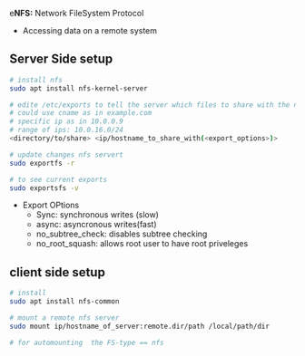 e**NFS:** Network FileSystem Protocol 
- Accessing data on a remote system
## Server Side setup  
```bash 
# install nfs 
sudo apt install nfs-kernel-server

# edite /etc/exports to tell the server which files to share with the network  
# could use cname as in example.com 
# specific ip as in 10.0.0.9
# range of ips: 10.0.16.0/24
<directory/to/share> <ip/hostname_to_share_with(<export_options>)>

# update changes nfs servert 
sudo exportfs -r 

# to see current exports 
sudo exportsfs -v 
```

- Export OPtions
	- Sync: synchronous writes (slow)
	- async: asyncronous writes(fast)
	- no_subtree_check: disables subtree checking 
	- no_root_squash: allows root user to have root priveleges 

## client side setup 
```bash
# install 
sudo apt install nfs-common

# mount a remote nfs server 
sudo mount ip/hostname_of_server:remote.dir/path /local/path/dir

# for automounting  the FS-type == nfs

```